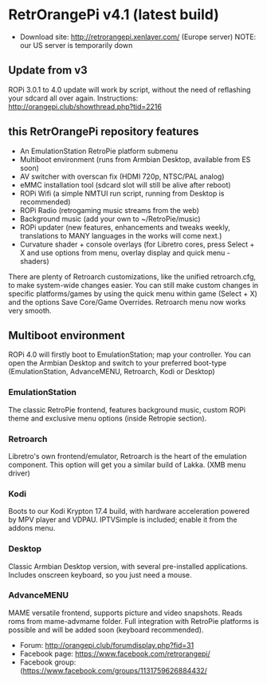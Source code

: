 # RetrOrangePi v4.1 (latest build)
* Download site: http://retrorangepi.xenlayer.com/ (Europe server)
NOTE: our US server is temporarily down

## Update from v3
ROPi 3.0.1 to 4.0 update will work by script, without the need of reflashing your sdcard all over again. Instructions: http://orangepi.club/showthread.php?tid=2216

## this RetrOrangePi repository features
- An EmulationStation RetroPie platform submenu
- Multiboot environment (runs from Armbian Desktop, available from ES soon)
- AV switcher with overscan fix (HDMI 720p, NTSC/PAL analog)
- eMMC installation tool (sdcard slot will still be alive after reboot)
- ROPi Wifi (a simple NMTUI run script, running from Desktop is recommended)
- ROPi Radio (retrogaming music streams from the web)
- Background music (add your own to ~/RetroPie/music)
- ROPi updater (new features, enhancements and tweaks weekly, translations to MANY languages in the works will come next.)
- Curvature shader + console overlays (for Libretro cores, press Select + X and use options from menu, overlay display and quick menu - shaders)

There are plenty of Retroarch customizations, like the unified retroarch.cfg, to make system-wide changes easier. You can still make custom changes in specific platforms/games by using the quick menu within game (Select + X) and the options Save Core/Game Overrides. Retroarch menu now works very smooth.

## Multiboot environment

ROPi 4.0 will firstly boot to EmulationStation; map your controller. You can open the Armbian Desktop and switch to your preferred boot-type (EmulationStation, AdvanceMENU, Retroarch, Kodi or Desktop)

### EmulationStation

The classic RetroPie frontend, features background music, custom ROPi theme and exclusive menu options (inside Retropie section).

### Retroarch

Libretro's own frontend/emulator, Retroarch is the heart of the emulation component. This option will get you a similar build of Lakka. (XMB menu driver) 

### Kodi

Boots to our Kodi Krypton 17.4 build, with hardware acceleration powered by MPV player and VDPAU. IPTVSimple is included; enable it from the addons menu.

### Desktop

Classic Armbian Desktop version, with several pre-installed applications. Includes onscreen keyboard, so you just need a mouse. 

### AdvanceMENU

MAME versatile frontend, supports picture and video snapshots. Reads roms from mame-advmame folder. Full integration with RetroPie platforms is possible and will be added soon (keyboard recommended).


* Forum: http://orangepi.club/forumdisplay.php?fid=31
* Facebook page: https://www.facebook.com/retrorangepi/
* Facebook group: (https://www.facebook.com/groups/1131759626884432/
